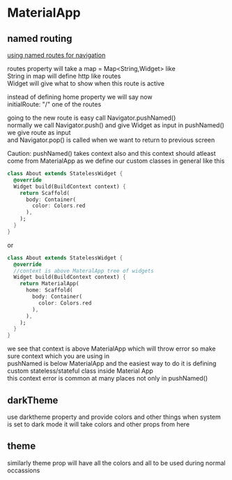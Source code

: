 # MaterialApp

## named routing

[using named routes for navigation](https://flutter.dev/docs/cookbook/navigation/named-routes)

routes property will take a map = Map<String,Widget> like  
String in map will define http like routes  
Widget will give what to show when this route is active  

instead of defining home property we will say now   
initialRoute: "/"  one of the routes  

going to the new route is easy call Navigator.pushNamed()  
normally we call Navigator.push() and give Widget as input in pushNamed() we give route as input  
and Navigator.pop() is called when we want to return to previous screen

Caution: pushNamed() takes context also and this context should atleast come from MaterialApp as we define our
custom classes in general like this 

```dart
class About extends StatelessWidget {
  @override
  Widget build(BuildContext context) {
    return Scaffold(
      body: Container(
        color: Colors.red
      ),
    );
  }
}
```

or 
```dart
class About extends StatelessWidget {
  @override
  //context is above MateralApp tree of widgets
  Widget build(BuildContext context) {
    return MaterialApp(
      home: Scaffold(
        body: Container(
          color: Colors.red
        ),
      ),
    );
  }
}
```

we see that context is above MaterialApp which will throw error so make sure context which you are using in  
pushNamed is below MaterialApp and the easiest way to do it is defining custom stateless/stateful class inside Material App  
this context error is common at many places not only in pushNamed()


## darkTheme

use darktheme property and provide colors and other things when system is set to dark mode it will take colors and other props
from here

## theme

similarly theme prop will have all the colors and all to be used during normal occassions

